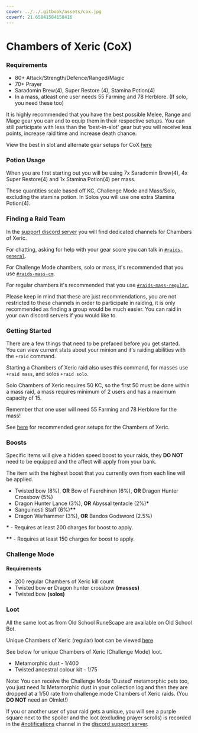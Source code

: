 ```yaml
---
cover: ../../.gitbook/assets/cox.jpg
coverY: 21.65841584158416
---
```


# Chambers of Xeric (CoX)

### Requirements

* 80+ Attack/Strength/Defence/Ranged/Magic
* 70+ Prayer
* Saradomin Brew(4), Super Restore (4), Stamina Potion(4)
* In a mass, atleast one user needs 55 Farming and 78 Herblore. (If solo, you need these too)

It is highly recommended that you have the best possible Melee, Range and Mage gear you can and to equip them in their respective setups.  You can still participate with less than the 'best-in-slot' gear but you will receive less points, increase raid time and increase death chance.

View the best in slot and alternate gear setups for CoX [here](cox-gear-setups.md)

### Potion Usage

When you are first starting out you will be using 7x Saradomin Brew(4), 4x Super Restore(4) and 1x Stamina Potion(4) per mass.

These quantities scale based off KC, Challenge Mode and Mass/Solo, excluding the stamina potion. In Solos you will use one extra Stamina Potion(4).

### Finding a Raid Team

In the [support discord server](http://invite.oldschool.gg) you will find dedicated channels for Chambers of Xeric.

For chatting, asking for help with your gear score you can talk in [`#raids-general`](https://discord.com/channels/342983479501389826/835879359805653002).

For Challenge Mode chambers, solo or mass, it's recommended that you use [`#raids-mass-cm`](https://discord.com/channels/342983479501389826/835879528513142794).

For regular chambers it's recommended that you use [`#raids-mass-regular`.](https://discord.com/channels/342983479501389826/835879317418278963)

Please keep in mind that these are just recommendations, you are not restricted to these channels in order to participate in raiding, it is only recommended as finding a group would be much easier.  You can raid in your own discord servers if you would like to.

### Getting Started

There are a few things that need to be prefaced before you get started.\
You can view current stats about your minion and it's raiding abilities with the `+raid` command.&#x20;

Starting a Chambers of Xeric raid also uses this command, for masses use `+raid mass`, and solos `+raid solo`.

Solo Chambers of Xeric requires 50 KC, so the first 50 must be done within a mass raid, a mass requires minimum of 2 users and has a maximum capacity of 15.

Remember that one user will need 55 Farming and 78 Herblore for the mass!

See [here](cox-gear-setups.md) for recommended gear setups for the Chambers of Xeric.

### Boosts

Specific items will give a hidden speed boost to your raids, they **DO NOT** need to be equipped and the affect will apply from your bank.

The item with the highest boost that you currently own from each line will be applied.

* Twisted bow (8%), **OR** Bow of Faerdhinen (6%), **OR** Dragon Hunter Crossbow (5%)
* Dragon Hunter Lance (3%), **OR** Abyssal tentacle (2%)**\***
* Sanguinesti Staff (6%)**\*\***
* Dragon Warhammer (3%), **OR** Bandos Godsword (2.5%)

**\*** - Requires at least 200 charges for boost to apply.

**\*\*** - Requires at least 150 charges for boost to apply.

### Challenge Mode

#### Requirements

* 200 regular Chambers of Xeric kill count
* Twisted bow **or** Dragon hunter crossbow **(masses)**
* Twisted bow **(solos)**

### Loot

All the same loot as from Old School RuneScape are available on Old School Bot.&#x20;

Unique Chambers of Xeric (regular) loot can be viewed [here](https://oldschool.runescape.wiki/w/Chambers\_of\_Xeric#Unique\_drop\_table)

See below for unique Chambers of Xeric (Challenge Mode) loot.

* Metamorphic dust - 1/400
* Twisted ancestral colour kit - 1/75

Note: You can receive the Challenge Mode 'Dusted' metamorphic pets too, you just need 1x Metamorphic dust in your collection log and then they are dropped at a 1/50 rate from challenge mode Chambers of Xeric raids. (You **DO NOT** need an Olmlet!)

If you or another user of your raid gets a unique, you will see a purple square next to the spoiler and the loot (excluding prayer scrolls) is recorded in the [#notifications](https://discord.com/channels/342983479501389826/469523207691436042) channel in the [discord support server](http://invite.oldschool.gg).

